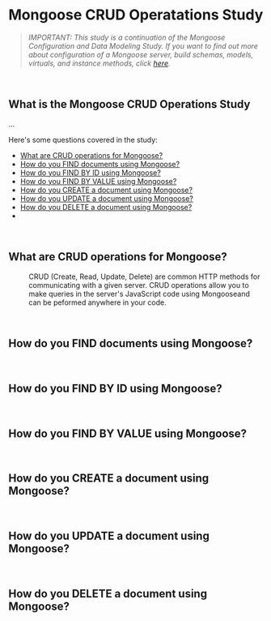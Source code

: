 # Mongoose CRUD Operatations Study
> *IMPORTANT: This study is a continuation of the Mongoose Configuration and Data Modeling Study. If you want to find out more about configuration of a Mongoose server, build schemas, models, virtuals, and instance methods, click [here](https://github.com/john-azzaro/Study-Mongoose-Configuration-and-Data-Modeling "Link to Mongoose Study").*

<br>

## What is the Mongoose CRUD Operations Study
...

Here's some questions covered in the study:

* [What are CRUD operations for Mongoose?](#)
* [How do you FIND documents using Mongoose?](#)
* [How do you FIND BY ID using Mongoose?](#)
* [How do you FIND BY VALUE using Mongoose?](#)
* [How do you CREATE a document using Mongoose?](#)
* [How do you UPDATE a document using Mongoose?](#)
* [How do you DELETE a document using Mongoose?](#)
* [](#)

<br>

## What are CRUD operations for Mongoose?
<dl>
<dd>

CRUD (Create, Read, Update, Delete) are common HTTP methods for communicating with a given server. CRUD operations allow you to make queries in the server's JavaScript code using Mongooseand can be peformed anywhere in your code.

</dd>
</dl>

<br>

## How do you FIND documents using Mongoose?
<dl>
<dd>



</dd>
</dl>

<br>

## How do you FIND BY ID using Mongoose?
<dl>
<dd>



</dd>
</dl>

<br>

## How do you FIND BY VALUE using Mongoose?
<dl>
<dd>



</dd>
</dl>

<br>

## How do you CREATE a document using Mongoose?
<dl>
<dd>



</dd>
</dl>

<br>

## How do you UPDATE a document using Mongoose?
<dl>
<dd>



</dd>
</dl>

<br>

## How do you DELETE a document using Mongoose?
<dl>
<dd>



</dd>
</dl>